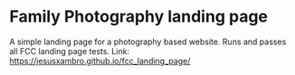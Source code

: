 # Family Photography landing page
A simple landing page for a photography based website. 
Runs and passes all FCC landing page tests.
Link:
https://jesusxambro.github.io/fcc_landing_page/
